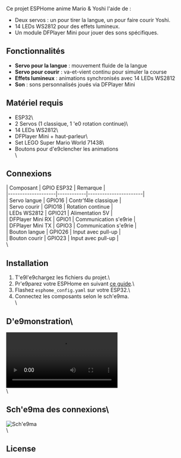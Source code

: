 Ce projet ESPHome anime Mario & Yoshi l'aide de :
- Deux servos : un pour tirer la langue, un pour faire courir Yoshi.
- 14 LEDs WS2812 pour des effets lumineux.
- Un module DFPlayer Mini pour jouer des sons spécifiques.

## Fonctionnalités
- **Servo pour la langue** : mouvement fluide de la langue
- **Servo pour courir**    : va-et-vient continu pour simuler la course
- **Effets lumineux**      : animations synchronisés avec 14 LEDs WS2812
- **Son**                  : sons personnalisés joués via DFPlayer Mini

## Matériel requis
- ESP32\
- 2 Servos (1 classique, 1 \'e0 rotation continue)\
- 14 LEDs WS2812\
- DFPlayer Mini + haut-parleur\
- Set LEGO Super Mario World 71438\
- Boutons pour d\'e9clencher les animations\
\
## Connexions
| Composant         | GPIO ESP32 | Remarque              |\
|--------------------|------------|-----------------------|\
| Servo langue       | GPIO16     | Contr\'f4le classique    |\
| Servo courir       | GPIO18     | Rotation continue     |\
| LEDs WS2812        | GPIO21     | Alimentation 5V       |\
| DFPlayer Mini RX   | GPIO1      | Communication s\'e9rie   |\
| DFPlayer Mini TX   | GPIO3      | Communication s\'e9rie   |\
| Bouton langue      | GPIO26     | Input avec pull-up    |\
| Bouton courir      | GPIO23     | Input avec pull-up    |\
\
## Installation
1. T\'e9l\'e9chargez les fichiers du projet.\
2. Pr\'e9parez votre ESPHome en suivant [ce guide](https://esphome.io/guides/getting_started.html).\
3. Flashez `esphome_config.yaml` sur votre ESP32.\
4. Connectez les composants selon le sch\'e9ma.\
\
## D\'e9monstration\
![LED Animation](assets/led_effect_demo.mp4)\
\
## Sch\'e9ma des connexions\
![Sch\'e9ma](assets/schema_diagram.png)\
\
## License

